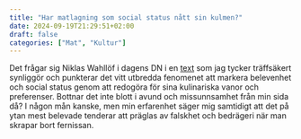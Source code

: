 ```yaml
---
title: "Har matlagning som social status nått sin kulmen?"
date: 2024-09-19T21:29:51+02:00
draft: false
categories: ["Mat", "Kultur"]
---
```


Det frågar sig Niklas Wahllöf i dagens DN i en [text](/pdfs/wahllöf2024.pdf) som jag tycker träffsäkert synliggör och punkterar det vitt utbredda fenomenet att markera belevenhet och social status genom att redogöra för sina kulinariska vanor och preferenser. Bottnar det inte blott i avund och missunnsamhet från min sida då? I någon mån kanske, men min erfarenhet säger mig samtidigt att det på ytan mest belevade tenderar att präglas av falskhet och bedrägeri när man skrapar bort fernissan.
